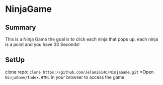 # NinjaGame
## Summary
This is a Ninja Game the goal is to click each ninja that pops up, each ninja is a point and you have 30 Seconds!
## SetUp
clone repo: `clone https://github.com/Jelani614C/NinjaGame.git`
*Open `NinjaGame/Index.HTML` in your browser to access the game.
